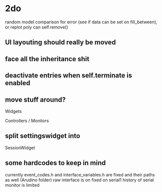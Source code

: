 # 2do
random model comparison for error
(see if data can be set on fill_between), or replot
poly can self.remove()

## UI layouting should really be moved

## face all the inheritance shit

## deactivate entries when self.terminate is enabled

## move stuff around?
Widgets

Controllers / Monitors


## split settingswidget into
SessionWidget

## some hardcodes to keep in mind
currently event_codes.h and interface_variables.h are fixed and their paths as well (Arudino folder)
raw interface is on fixed on serial1
history of serial monitor is limited